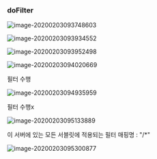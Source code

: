 ### doFilter

![image-20200203093748603](C:\Users\student\AppData\Roaming\Typora\typora-user-images\image-20200203093748603.png)

![image-20200203093934552](C:\Users\student\AppData\Roaming\Typora\typora-user-images\image-20200203093934552.png)

![image-20200203093952498](C:\Users\student\AppData\Roaming\Typora\typora-user-images\image-20200203093952498.png)

![image-20200203094020669](C:\Users\student\AppData\Roaming\Typora\typora-user-images\image-20200203094020669.png)





필터 수행

![image-20200203094935959](C:\Users\student\AppData\Roaming\Typora\typora-user-images\image-20200203094935959.png)

필터 수행x

![image-20200203095133889](C:\Users\student\AppData\Roaming\Typora\typora-user-images\image-20200203095133889.png)





이 서버에 있는 모든 서블릿에 적용되는 필터 매핑명 : "/*"

![image-20200203095300877](C:\Users\student\AppData\Roaming\Typora\typora-user-images\image-20200203095300877.png)
